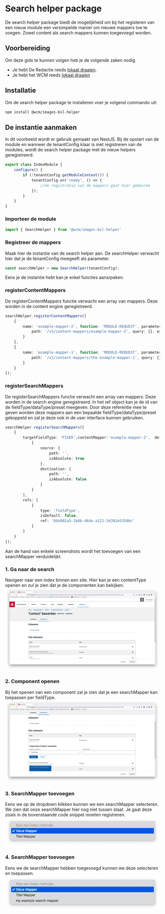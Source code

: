 # Search helper package
De search helper package biedt de mogelijkheid om bij het registeren van een nieuw module 
een versimpelde manier om nieuwe mappers toe te voegen. 
Zowel content als search mappers kunnen toegevoegd worden.


## Voorbereiding
Om deze gids te kunnen volgen heb je de volgende zaken nodig
- Je hebt De Redactie reeds [lokaal draaien](/modules/content/setup/redactie/setup).
- Je hebt het WCM reeds [lokaal draaien](/modules/content/setup/wcm/index.md)

## Installatie
Om de search helper package te installeren voer je volgend commando uit:
```bash
npm install @wcm/images-bsl-helper
```
## De instantie aanmaken
In dit voorbeeld wordt er gebruik gemaakt van NestJS. Bij de opstart van de module en wanneer de tenantConfig klaar is met registreren van de modules, wordt de search helper package met de nieuw helpers geregistreerd. 
```typescript
export class IndexModule {
	configure() {
		if (!tenantConfig.getModuleContext()) {
			tenantConfig.on('ready', () => {
				//de registratie van de mappers gaat hier gebeuren
			});
		}
	} 
}
```
### Importeer de module
```typescript
import { SearchHelper } from '@wcm/images-bsl-helper'
```
### Registreer de mappers
Maak hier de instantie van de search helper aan. De searchHelper verwacht hier dat je de tenantConfig meegeeft als parameter.
```typescript
const searchHelper = new SearchHelper(tenantConfig);
```
Eens je de instantie hebt kan je enkel functies aansrpeken. 

### registerContentMappers
De registerContentMappers functie verwacht een array van mappers. Deze worden in de content engine geregistreerd.
```typescript
searchHelper.registerContentMappers([
	{
		name: 'example-mapper-2', function: 'MODULE-REQUEST', parameters: {
			path: '/v1/content-mappers/example-mapper-2', query: {}, extraInfo: {}
		}
	},
	{
		name: 'example-mapper-1', function: 'MODULE-REQUEST', parameters: {
			path: '/v1/content-mappers/the-example-mapper-1', query: {}, extraInfo: {}
		}
	}
]);
```

### registerSearchMappers
De registerSearchMappers functie verwacht een array van mappers. Deze worden in de search engine geregistreerd. In het ref object kan je de id van de fieldType/dataType/preset meegeven.
Door deze referentie mee te geven worden deze mappers aan een bepaalde fieldType/dataType/preset gekoppeld en zal je deze ook in de user interface kunnen gebruiken.
```typescript
searchHelper.registerSearchMappers([
    {
        targetFieldType: 'FIXED',contentMapper:'example-mapper-2',  defaultTargetFieldName: 'example mapper', label: 'my example mapper', targetOperators: [
            {
                source: {
                    path: '',
                    isAbsolute: true
                },
                destination: {
                    path: '',
                    isAbsolute: false
                }
            }
        ],
        refs: [
            {
                type: 'fieldType',
                isDefault: false,
                ref: '86a902a5-1b6b-464e-a121-3d392e53586c'
            }
        ]
    }
]);
```

Aan de hand van enkele screenshots wordt het toevoegen van een searchMapper verduidelijkt.
### 1. Ga naar de search
Navigeer naar een index binnen een site. Hier kan je een contentType openen en zul je zien dat je de componenten kan bekijken.
[![](./images/gpubp-search-1.png)](./images/gpubp-search-1.png)
### 2. Component openen
Bij het openen van een component zal je zien dat je een searchMapper kan toepassen per fieldType.
[![](./images/gpubp-search-2.png)](./images/gpubp-search-2.png)
### 3. SearchMapper toevoegen
Eens we op de dropdown klikken kunnen we een searchMapper selecteren. We zien dat onze searchMapper hier nog niet tussen staat.
Je gaat deze zoals in de bovenstaande code snippet moeten registreren.
[![](./images/gpubp-search-3.png)](./images/gpubp-search-3.png)
### 4. SearchMapper toevoegen
Eens we de searchMapper hebben toegevoegd kunnen we deze selecteren en toepassen.
[![](./images/gpubp-search-4.png)](./images/gpubp-search-4.png)
